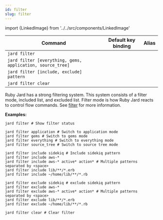 ```yaml
---
id: filter
slug: filter
---
```


import {LinkedImage} from '../../src/components/LinkedImage'

| Command | Default key binding | Alias |
| ------- | ------------------- | ----- |
| `jard filter`  | | |
| `jard filter [everything, gems, application, source_tree]`  | | |
| `jard filter [include, exclude] pattern` | | |
| `jard filter clear` | | |

Ruby Jard has a strong filtering system. This system consists of a filter mode, included list, and excluded list. Filter mode is how Ruby Jard reacts to control flow commands. See [filter](/docs/guides/filter) for more information.

**Examples:**

```
jard filter # Show filter status
```

<LinkedImage link="/img/commands/filter.png" alt="Filter example"/>

```
jard filter application # Switch to application mode
jard filter gems # Switch to gems mode
jard filter everything # Switch to everything mode
jard filter source_tree # Switch to source tree mode
```

```
jard filter include sidekiq # Include sidekiq pattern
jard filter include aws-*
jard filter include aws-* active* action* # Multiple patterns separated by <space>
jard filter include lib/**/*.erb
jard filter include ~/home/lib/**/*.rb
```

```
jard filter exclude sidekiq # exclude sidekiq pattern
jard filter exclude aws-*
jard filter exclude aws-* active* action* # Multiple patterns separated by <space>
jard filter exclude lib/**/*.erb
jard filter exclude ~/home/lib/**/*.rb
```

```
jard filter clear # Clear filter
```
